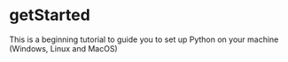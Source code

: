 # getStarted
This is a beginning tutorial to guide you to set up Python on your machine (Windows, Linux and MacOS)
